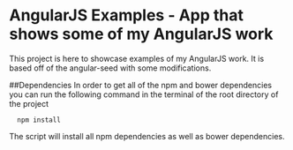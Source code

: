 # AngularJS Examples - App that shows some of my AngularJS work
This project is here to showcase examples of my AngularJS work.
It is based off of the angular-seed with some modifications.


##Dependencies
In order to get all of the npm and bower dependencies you can run the following command
in the terminal of the root directory of the project

```
  npm install
```

The script will install all npm dependencies as well as bower dependencies.